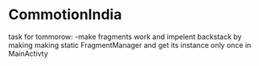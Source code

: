 # CommotionIndia

task for tommorow:
-make fragments work and impelent backstack by making making static FragmentManager and get its instance only once in MainActivty
